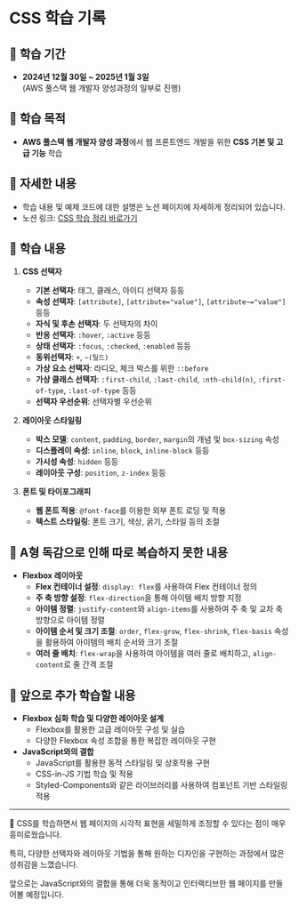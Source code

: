 # CSS 학습 기록

## 📅 학습 기간
- **2024년 12월 30일 ~ 2025년 1월 3일**  
  (AWS 풀스택 웹 개발자 양성과정의 일부로 진행)

## 🎯 학습 목적
- **AWS 풀스택 웹 개발자 양성 과정**에서 웹 프론트엔드 개발을 위한 **CSS 기본 및 고급 기능** 학습

## 📖 자세한 내용
- 학습 내용 및 예제 코드에 대한 설명은 노션 페이지에 자세하게 정리되어 있습니다.
- 노션 링크: [CSS 학습 정리 바로가기](https://www.notion.so/CSS-16ab958bc747806eb813d6e895972c90)

## 🧠 학습 내용
1. **CSS 선택자**
   - **기본 선택자**: 태그, 클래스, 아이디 선택자 등등
   - **속성 선택자**: `[attribute]`, `[attribute="value"]`, `[attribute~="value"]` 등등
   - **자식 및 후손 선택자**: 두 선택자의 차이
   - **반응 선택자**: `:hover`, `:active` 등등 
   - **상태 선택자**: `:focus`, `:checked`, `:enabled` 등등
   - **동위선택자**: `+`, `~(틸드)` 
   - **가상 요소 선택자**: 라디오, 체크 박스를 위한 `::before`
   - **가상 클래스 선택자**: `:first-child`, `:last-child`, `:nth-child(n)`, `:first-of-type`, `:last-of-type` 등등
   - **선택자 우선순위**: 선택자별 우선순위

2. **레이아웃 스타일링**
   - **박스 모델**: `content`, `padding`, `border`, `margin`의 개념 및 `box-sizing` 속성
   - **디스플레이 속성**: `inline`, `block`, `inline-block` 등등
   - **가시성 속성**: `hidden` 등등
   - **레이아웃 구성**: `position`, `z-index` 등등

3. **폰트 및 타이포그래피**
   - **웹 폰트 적용**: `@font-face`를 이용한 외부 폰트 로딩 및 적용
   - **텍스트 스타일링**: 폰트 크기, 색상, 굵기, 스타일 등의 조절

## 🛑 A형 독감으로 인해 따로 복습하지 못한 내용
- **Flexbox 레이아웃**
  - **Flex 컨테이너 설정**: `display: flex`를 사용하여 Flex 컨테이너 정의
  - **주 축 방향 설정**: `flex-direction`을 통해 아이템 배치 방향 지정
  - **아이템 정렬**: `justify-content`와 `align-items`를 사용하여 주 축 및 교차 축 방향으로 아이템 정렬
  - **아이템 순서 및 크기 조절**: `order`, `flex-grow`, `flex-shrink`, `flex-basis` 속성을 활용하여 아이템의 배치 순서와 크기 조절
  - **여러 줄 배치**: `flex-wrap`을 사용하여 아이템을 여러 줄로 배치하고, `align-content`로 줄 간격 조절

## 🚀 앞으로 추가 학습할 내용
- **Flexbox 심화 학습 및 다양한 레이아웃 설계**
  - Flexbox를 활용한 고급 레이아웃 구성 및 실습
  - 다양한 Flexbox 속성 조합을 통한 복잡한 레이아웃 구현
- **JavaScript와의 결합**
  - JavaScript를 활용한 동적 스타일링 및 상호작용 구현
  - CSS-in-JS 기법 학습 및 적용
  - Styled-Components와 같은 라이브러리를 사용하여 컴포넌트 기반 스타일링 적용

---

🌟 CSS를 학습하면서 웹 페이지의 시각적 표현을 세밀하게 조정할 수 있다는 점이 매우 흥미로웠습니다. 

   특히, 다양한 선택자와 레이아웃 기법을 통해 원하는 디자인을 구현하는 과정에서 많은 성취감을 느꼈습니다.
   
   앞으로는 JavaScript와의 결합을 통해 더욱 동적이고 인터랙티브한 웹 페이지를 만들어볼 예정입니다.

